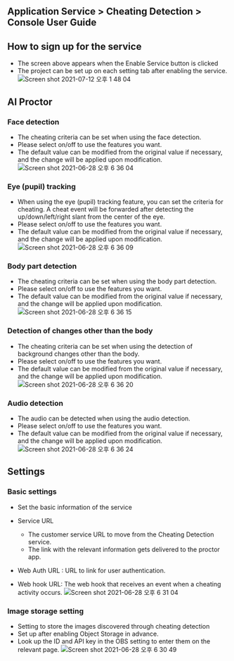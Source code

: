 ## Application Service > Cheating Detection > Console User Guide
## How to sign up for the service
* The screen above appears when the Enable Service button is clicked
* The project can be set up on each setting tab after enabling the service.
![Screen shot 2021-07-12 오후 1 48 04](https://user-images.githubusercontent.com/1445289/125233164-fe4b4c80-e318-11eb-8f39-dd962cf24880.png)

## AI Proctor
### Face detection
* The cheating criteria can be set when using the face detection.
* Please select on/off to use the features you want.
* The default value can be modified from the original value if necessary, and the change will be applied upon modification.
![Screen shot 2021-06-28 오후 6 36 04](https://user-images.githubusercontent.com/1445289/123615143-fcc15500-d83f-11eb-9459-df0b1b4681e3.png)



### Eye (pupil) tracking
* When using the eye (pupil) tracking feature, you can set the criteria for cheating. A cheat event will be forwarded after detecting the up/down/left/right slant from the center of the eye.
* Please select on/off to use the features you want.
* The default value can be modified from the original value if necessary, and the change will be applied upon modification.
![Screen shot 2021-06-28 오후 6 36 09](https://user-images.githubusercontent.com/1445289/123615152-ff23af00-d83f-11eb-8bf3-605731d934a9.png)


### Body part detection
* The cheating criteria can be set when using the body part detection.
* Please select on/off to use the features you want.
* The default value can be modified from the original value if necessary, and the change will be applied upon modification.
![Screen shot 2021-06-28 오후 6 36 15](https://user-images.githubusercontent.com/1445289/123615192-06e35380-d840-11eb-80d6-c8e3a6fa5b33.png)


### Detection of changes other than the body
* The cheating criteria can be set when using the detection of background changes other than the body.
* Please select on/off to use the features you want.
* The default value can be modified from the original value if necessary, and the change will be applied upon modification.
![Screen shot 2021-06-28 오후 6 36 20](https://user-images.githubusercontent.com/1445289/123615205-0b0f7100-d840-11eb-8e81-fcf702779380.png)


### Audio detection
* The audio can be detected when using the audio detection.
* Please select on/off to use the features you want.
* The default value can be modified from the original value if necessary, and the change will be applied upon modification.
![Screen shot 2021-06-28 오후 6 36 24](https://user-images.githubusercontent.com/1445289/123615228-0ea2f800-d840-11eb-8b8b-fdb76a0498dd.png)

## Settings
### Basic settings
* Set the basic information of the service
* Service URL
  * The customer service URL to move from the Cheating Detection service.
  * The link with the relevant information gets delivered to the proctor app.

* Web Auth URL : URL to link for user authentication.
* Web hook URL: The web hook that receives an event when a cheating activity occurs.
![Screen shot 2021-06-28 오후 6 31 04](https://user-images.githubusercontent.com/1445289/123615256-15316f80-d840-11eb-88ce-6bd72803b0cf.png)


### Image storage setting
* Setting to store the images discovered through cheating detection
* Set up after enabling Object Storage in advance.
* Look up the ID and API key in the OBS setting to enter them on the relevant page.
![Screen shot 2021-06-28 오후 6 30 49](https://user-images.githubusercontent.com/1445289/123615309-22e6f500-d840-11eb-83b3-f476f18385f3.png)
